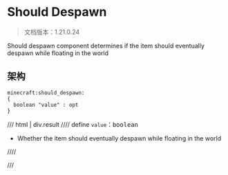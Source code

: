 # Should Despawn

> 文档版本：1.21.0.24

Should despawn component determines if the item should eventually despawn while floating in the world

## 架构

```mcschema
minecraft:should_despawn:
{
  boolean "value" : opt
}

```

/// html | div.result
//// define
`value`：<samp>boolean</samp>

- Whether the item should eventually despawn while floating in the world


////


///


